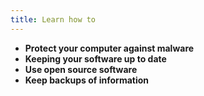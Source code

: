 ```yaml
---
title: Learn how to
---
```

- **Protect your computer against malware**
- **Keeping your software up to date**
- **Use open source software**
- **Keep backups of information**
